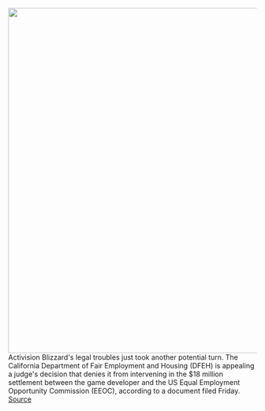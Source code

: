 <img src='https://cdn.vox-cdn.com/thumbor/dtFBhxcyld5XKxko_ea8yywSFnA=/0x0:2040x1360/1200x800/filters:focal(857x517:1183x843)/cdn.vox-cdn.com/uploads/chorus_image/image/70361868/acastro_210729_1777_blizzard_0002.0.jpg' width='700px' /><br/>
Activision Blizzard's legal troubles just took another potential turn. The California Department of Fair Employment and Housing (DFEH) is appealing a judge's decision that denies it from intervening in the $18 million settlement between the game developer and the US Equal Employment Opportunity Commission (EEOC), according to a document filed Friday.
<a href='https://www.theverge.com/2022/1/7/22872861/california-dfeh-appeals-decision-activision-blizzard-settlement-eeoc'> Source <a/>